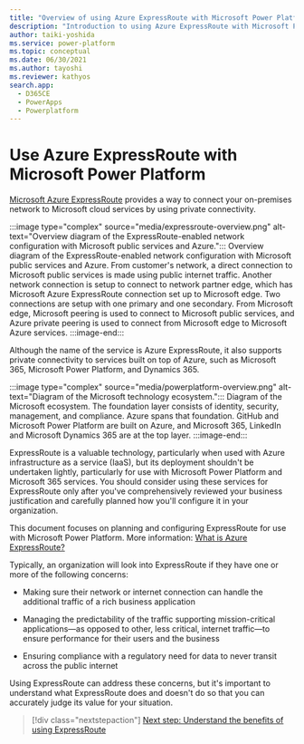 ```yaml
---
title: "Overview of using Azure ExpressRoute with Microsoft Power Platform | MicrosoftDocs"
description: "Introduction to using Azure ExpressRoute with Microsoft Power Platform"
author: taiki-yoshida
ms.service: power-platform
ms.topic: conceptual
ms.date: 06/30/2021
ms.author: tayoshi
ms.reviewer: kathyos
search.app: 
  - D365CE
  - PowerApps
  - Powerplatform
---
```


# Use Azure ExpressRoute with Microsoft Power Platform
<!--note from editor: Some edits in this article (and throughout this doc set) are aimed at clarifying that the primary audience for this guidance is the person at the company that's going to implement ExpressRoute, not the partner who will likely do the actual implementation for the reader. If this is wrong, please excuse!-->
<!--tayoshi: makes sense. Thanks for the edits -->
[Microsoft Azure ExpressRoute](https://azure.microsoft.com/services/expressroute/) provides a way to connect your on-premises network
to Microsoft cloud services by using private connectivity.
<!--note from editor: Here and throughout the images in this doc set: Please make the labels sentence case, to avoid branding confusion. I see you've done this for "Microsoft edge" (which is perfect), but it's also important to use "Microsoft cloud," "Microsoft peering," and "Azure private peering for virtual networks". Also, this alt text isn't very descriptive. I suggest using the :::image::: extension and describing it vividly enough that someone who can't see the image can understand what it illustrates.-->
<!--tayoshi: fixed alt-text-->
:::image type="complex" source="media/expressroute-overview.png" alt-text="Overview diagram of the ExpressRoute-enabled network configuration with Microsoft public services and Azure.":::
   Overview diagram of the ExpressRoute-enabled network configuration with Microsoft public services and Azure. From customer's network, a direct connection to Microsoft public services is made using public internet traffic. Another network connection is setup to connect to network partner edge, which has Microsoft Azure ExpressRoute connection set up to Microsoft edge. Two connections are setup with one primary and one secondary. From Microsoft edge, Microsoft peering is used to connect to Microsoft public services, and Azure private peering is used to connect from Microsoft edge to Microsoft Azure services. 
:::image-end:::

Although the name of the service is Azure ExpressRoute, it also supports private
connectivity to services built on top of Azure, such as Microsoft 365,
Microsoft Power Platform, and Dynamics 365.

:::image type="complex" source="media/powerplatform-overview.png" alt-text="Diagram of the Microsoft technology ecosystem.":::
   Diagram of the Microsoft ecosystem. The foundation layer consists of identity, security, management, and compliance. Azure spans that foundation. GitHub and Microsoft Power Platform are built on Azure, and Microsoft 365, LinkedIn and Microsoft Dynamics 365 are at the top layer.
:::image-end:::

ExpressRoute is a valuable technology, particularly when used with Azure infrastructure as a service (IaaS),
but its deployment shouldn't be undertaken lightly, particularly for use with
Microsoft Power Platform and Microsoft 365 services. You should consider using these services for ExpressRoute only after you've comprehensively reviewed your business justification and carefully planned how you'll configure it in your organization.

This document focuses on planning and configuring ExpressRoute
for use with Microsoft Power Platform. More information: [What is Azure ExpressRoute?](/azure/expressroute/expressroute-introduction)

Typically, an organization will look into ExpressRoute if they have one or more
of the following concerns:

-   Making sure their network or internet connection can handle the additional
    traffic of a rich business application

-   Managing the predictability of the traffic supporting mission-critical
    applications—as opposed to other, less critical, internet traffic—to ensure
    performance for their users and the business

-   Ensuring compliance with a regulatory need for data to never transit across
    the public internet

Using ExpressRoute can address these concerns, but it's important to understand
what ExpressRoute does and doesn't do so that you can accurately judge its
value for your situation.

> [!div class="nextstepaction"]
> [Next step: Understand the benefits of using ExpressRoute](benefits.md)
